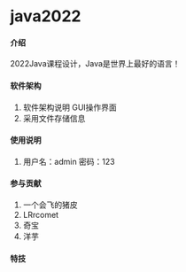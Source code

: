 # java2022

#### 介绍
2022Java课程设计，Java是世界上最好的语言！

#### 软件架构

1. 软件架构说明 GUI操作界面
2. 采用文件存储信息

#### 使用说明

1. 用户名：admin 密码：123
#### 参与贡献
1. 一个会飞的猪皮
2. LRrcomet
3. 奇宝
4. 洋芋

#### 特技

